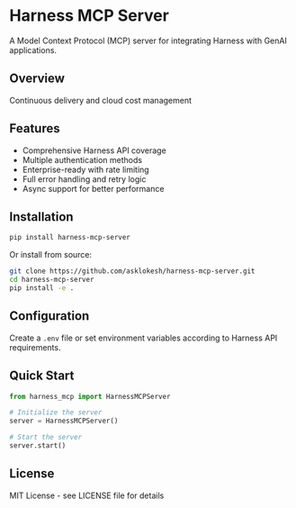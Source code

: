# Harness MCP Server

A Model Context Protocol (MCP) server for integrating Harness with GenAI applications.

## Overview

Continuous delivery and cloud cost management

## Features

- Comprehensive Harness API coverage
- Multiple authentication methods
- Enterprise-ready with rate limiting
- Full error handling and retry logic
- Async support for better performance

## Installation

```bash
pip install harness-mcp-server
```

Or install from source:

```bash
git clone https://github.com/asklokesh/harness-mcp-server.git
cd harness-mcp-server
pip install -e .
```

## Configuration

Create a `.env` file or set environment variables according to Harness API requirements.

## Quick Start

```python
from harness_mcp import HarnessMCPServer

# Initialize the server
server = HarnessMCPServer()

# Start the server
server.start()
```

## License

MIT License - see LICENSE file for details
